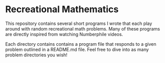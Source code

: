 # Recreational Mathematics

This repository contains several short programs I wrote that each play around with random recreational math problems. Many of these programs are directly inspired from watching Numberphile videos.

Each directory contains contains a program file that responds to a given problem outlined in a README.md file. Feel free to dive into as many problem directories you wish!
